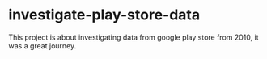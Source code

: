 # investigate-play-store-data
This project is about investigating data from google play store from 2010, it was a great journey.
